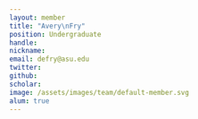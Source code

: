 ```yaml
---
layout: member
title: "Avery\nFry"
position: Undergraduate
handle: 
nickname: 
email: defry@asu.edu  
twitter: 
github: 
scholar: 
image: /assets/images/team/default-member.svg
alum: true
---
```

